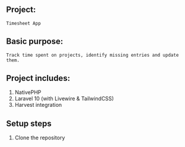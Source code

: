 ## Project: 
    Timesheet App
## Basic purpose: 
    Track time spent on projects, identify missing entries and update them.
## Project includes:
1. NativePHP
2. Laravel 10 (with Livewire & TailwindCSS)
3. Harvest integration 

## Setup steps
1. Clone the repository
